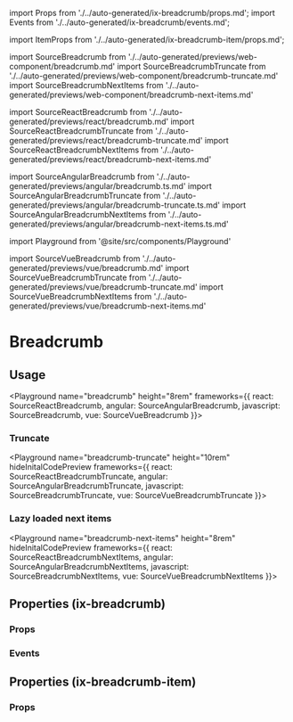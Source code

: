 import Props from './../auto-generated/ix-breadcrumb/props.md';
import Events from './../auto-generated/ix-breadcrumb/events.md';

import ItemProps from './../auto-generated/ix-breadcrumb-item/props.md';

import SourceBreadcrumb from './../auto-generated/previews/web-component/breadcrumb.md'
import SourceBreadcrumbTruncate from './../auto-generated/previews/web-component/breadcrumb-truncate.md'
import SourceBreadcrumbNextItems from './../auto-generated/previews/web-component/breadcrumb-next-items.md'

import SourceReactBreadcrumb from './../auto-generated/previews/react/breadcrumb.md'
import SourceReactBreadcrumbTruncate from './../auto-generated/previews/react/breadcrumb-truncate.md'
import SourceReactBreadcrumbNextItems from './../auto-generated/previews/react/breadcrumb-next-items.md'

import SourceAngularBreadcrumb from './../auto-generated/previews/angular/breadcrumb.ts.md'
import SourceAngularBreadcrumbTruncate from './../auto-generated/previews/angular/breadcrumb-truncate.ts.md'
import SourceAngularBreadcrumbNextItems from './../auto-generated/previews/angular/breadcrumb-next-items.ts.md'

import Playground from '@site/src/components/Playground'

import SourceVueBreadcrumb from './../auto-generated/previews/vue/breadcrumb.md'
import SourceVueBreadcrumbTruncate from './../auto-generated/previews/vue/breadcrumb-truncate.md'
import SourceVueBreadcrumbNextItems from './../auto-generated/previews/vue/breadcrumb-next-items.md'

# Breadcrumb

## Usage

<Playground
name="breadcrumb"
height="8rem"
frameworks={{
    react: SourceReactBreadcrumb,
    angular: SourceAngularBreadcrumb,
    javascript: SourceBreadcrumb,
    vue: SourceVueBreadcrumb
}}>
</Playground>

### Truncate

<Playground
name="breadcrumb-truncate"
height="10rem"
hideInitalCodePreview
frameworks={{
    react: SourceReactBreadcrumbTruncate,
    angular: SourceAngularBreadcrumbTruncate,
    javascript: SourceBreadcrumbTruncate,
    vue: SourceVueBreadcrumbTruncate
}}>
</Playground>

### Lazy loaded next items

<Playground
name="breadcrumb-next-items"
height="8rem"
hideInitalCodePreview
frameworks={{
    react: SourceReactBreadcrumbNextItems,
    angular: SourceAngularBreadcrumbNextItems,
    javascript: SourceBreadcrumbNextItems,
    vue: SourceVueBreadcrumbNextItems
}}>
</Playground>

## Properties (ix-breadcrumb)

### Props

<Props />

### Events

<Events />

## Properties (ix-breadcrumb-item)

### Props

<ItemProps />
